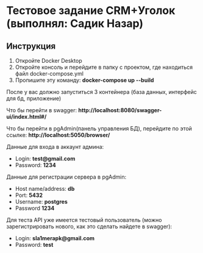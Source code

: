 <h1>Тестовое задание CRM+Уголок (выполнял: Садик Назар)</h1>

<h2>Инструкция</h2>
<ol>
  <li>Откройте Docker Desktop</li>
  <li>Откройте консоль и перейдите в папку с проектом, где находиться файл docker-compose.yml</li>
  <li>Пропишите эту команду: <b>docker-compose up --build</b></li>
</ol>

После у вас должно запуститься 3 контейнера (база данных, интерфейс для бд, приложение)

Что бы перейти в swagger: <b>http://localhost:8080/swagger-ui/index.html#/</b>

Что бы перейти в pgAdmin(панель управления БД), перейдите по этой ссылке: <b>http://localhost:5050/browser/</b>

Данные для входа в аккаунт админа:<br>
<ul>
  <li>Login: <b>test@gmail.com</b><br></li>
  <li>Password: <b>1234</b></li>
</ul>

Данные для регистрации сервера в pgAdmin:
<ul>
  <li>Host name/address: <b>db</b></li>
  <li>Port: <b>5432</b></li>
  <li>Username: <b>postgres</b></li>
  <li>Password <b>1234</b></li>
</ul>

Для теста API уже имеется тестовый пользователь (можно зарегистрировать нового, как это сделать найдете в swagger):
<ul>
  <li>Login: <b>sla1merapk@gmail.com</b><br></li>
  <li>Password: <b>test</b></li>
</ul>
